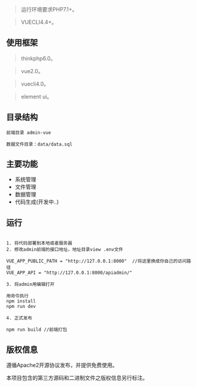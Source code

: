 
> 运行环境要求PHP7.1+。

> VUECLI4.4+。

## 使用框架

> thinkphp6.0。

> vue2.0。

> vuecli4.0。

> element ui。

## 目录结构
~~~
前端目录 admin-vue
~~~
~~~
数据文件目录：data/data.sql
~~~
## 主要功能
* 系统管理
* 文件管理
* 数据管理
* 代码生成(开发中..)




## 运行

~~~

1. 将代码部署到本地或者服务器
2. 修改admin前端的接口地址，地址目录view .env文件
~~~

```
VUE_APP_PUBLIC_PATH = "http://127.0.0.1:8000"  //将这里换成你自己的访问路径
VUE_APP_API = "http://127.0.0.1:8000/apiadmin/"
```
~~~
3. 将admin用编辑打开
~~~


```
用命令执行
npm install
npm run dev
```
~~~
4. 正式发布
~~~

```
npm run build //前端打包

```
## 版权信息

遵循Apache2开源协议发布，并提供免费使用。

本项目包含的第三方源码和二进制文件之版权信息另行标注。

 